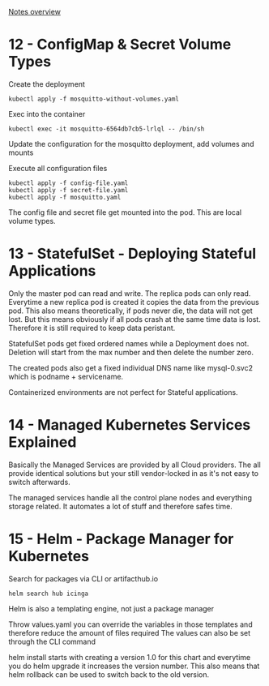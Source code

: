 [Notes overview](https://github.com/TheAbys/devops-bootcamp-certification-project/blob/master/README.md)

# 12 - ConfigMap & Secret Volume Types

Create the deployment

    kubectl apply -f mosquitto-without-volumes.yaml

Exec into the container

    kubectl exec -it mosquitto-6564db7cb5-lrlql -- /bin/sh

Update the configuration for the mosquitto deployment, add volumes and mounts

Execute all configuration files

    kubectl apply -f config-file.yaml
    kubectl apply -f secret-file.yaml
    kubectl apply -f mosquitto.yaml


The config file and secret file get mounted into the pod.
This are local volume types.

# 13 - StatefulSet - Deploying Stateful Applications

Only the master pod can read and write.
The replica pods can only read.
Everytime a new replica pod is created it copies the data from the previous pod.
This also means theoretically, if pods never die, the data will not get lost. But this means obviously if all pods crash at the same time data is lost.
Therefore it is still required to keep data peristant.

StatefulSet pods get fixed ordered names while a Deployment does not.
Deletion will start from the max number and then delete the number zero.

The created pods also get a fixed individual DNS name like mysql-0.svc2 which is podname + servicename.

Containerized environments are not perfect for Stateful applications.

# 14 - Managed Kubernetes Services Explained

Basically the Managed Services are provided by all Cloud providers. The all provide identical solutions but your still vendor-locked in as it's not easy to switch afterwards.

The managed services handle all the control plane nodes and everything storage related.
It automates a lot of stuff and therefore safes time.

# 15 - Helm - Package Manager for Kubernetes

Search for packages via CLI or artifacthub.io
    
    helm search hub icinga

Helm is also a templating engine, not just a package manager

Throw values.yaml you can override the variables in those templates and therefore reduce the amount of files required
The values can also be set through the CLI command

helm install <chartname> starts with creating a version 1.0 for this chart and everytime you do helm upgrade <chartname> it increases the version number.
This also means that helm rollback <chartname> can be used to switch back to the old version.
